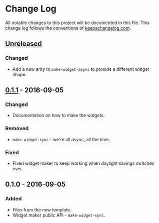 # Change Log
All notable changes to this project will be documented in this file. This change log follows the conventions of [keepachangelog.com](http://keepachangelog.com/).

## [Unreleased]
### Changed
- Add a new arity to `make-widget-async` to provide a different widget shape.

## [0.1.1] - 2016-09-05
### Changed
- Documentation on how to make the widgets.

### Removed
- `make-widget-sync` - we're all async, all the time.

### Fixed
- Fixed widget maker to keep working when daylight savings switches over.

## 0.1.0 - 2016-09-05
### Added
- Files from the new template.
- Widget maker public API - `make-widget-sync`.

[Unreleased]: https://github.com/your-name/day-twelve/compare/0.1.1...HEAD
[0.1.1]: https://github.com/your-name/day-twelve/compare/0.1.0...0.1.1
